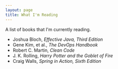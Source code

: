 ```yaml
---
layout: page
title: What I'm Reading
---
```


A list of books that I'm currently reading.

* Joshua Bloch, *Effective Java, Third Edition*
* Gene Kim, et al., *The DevOps Handbook*
* Robert C. Martin, *Clean Code*
* J. K. Rolling, *Harry Potter and the Goblet of Fire*
* Craig Walls, *Spring in Action, Sixth Edition*
